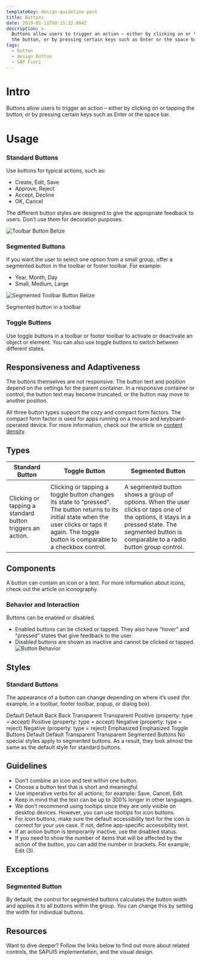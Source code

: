 ```yaml
---
templateKey: design-guideline-post
title: Buttons
date: 2019-01-11T00:15:32.894Z
description: >-
  Buttons allow users to trigger an action – either by clicking on or tapping
  the button, or by pressing certain keys such as Enter or the space bar.   
tags:
  - Button
  - design Button
  - SAP Fiori
---
```


# Intro

Buttons allow users to trigger an action – either by clicking on or tapping the button, or by pressing certain keys such as Enter or the space bar. 

# Usage

### Standard Buttons

Use buttons for typical actions, such as:

- Create, Edit, Save
- Approve, Reject
- Accept, Decline
- OK, Cancel

The different button styles are designed to give the appropriate feedback to users. Don’t use them for decoration purposes.


![Toolbar Button Belize](/img/toolbarbuttons1-Belize.png "Toolbar Button Belize")



### Segmented Buttons
If you want the user to select one option from a small group, offer a segmented button in the toolbar or footer toolbar. For example:

- Year, Month, Day
- Small, Medium, Large


![Segmented Toolbar Button Belize](/img/SegmentedButton_Toolbar-Belize.png "Segmented Toolbar Button Belize")

Segmented button in a toolbar

### Toggle Buttons
Use toggle buttons in a toolbar or footer toolbar to activate or deactivate an object or element. You can also use toggle buttons to switch between different states.

## Responsiveness and Adaptiveness
The buttons themselves are not responsive. The button text and position depend on the settings for the parent container. In a responsive container or control, the button text may become truncated, or the button may move to another position.

All three button types support the cozy and compact form factors. The compact form factor is used for apps running on a mouse and keyboard-operated device. For more information, check out the article on [content density](https://experience.sap.com/fiori-design-web/cozy-compact/).


## Types
| Standard Button | Toggle Button | Segmented Button |
| -------- | ----------- |  ----------- |
|  |  | |
| Clicking or tapping a standard button triggers an action. | Clicking or tapping a toggle button changes its state to “pressed”. The button returns to its initial state when the user clicks or taps it again. The toggle button is comparable to a checkbox control. | A segmented button shows a group of options. When the user clicks or taps one of the options, it stays in a pressed state. The segmented button is comparable to a radio button group control. |




## Components
A button can contain an icon or a text. For more information about icons, check out the article on iconography.

### Behavior and Interaction
Buttons can be enabled or disabled.

 - Enabled buttons can be clicked or tapped. They also have “hover” and “pressed” states that give feedback to the user.
 - Disabled buttons are shown as inactive and cannot be clicked or tapped.
![Button Behavior](/img/Button_Behavior.png "Button Behavior")


## Styles
### Standard Buttons
The appearance of a button can change depending on where it’s used (for example, in a toolbar, footer toolbar, popup, or dialog box).

Default
Default
Back
Back
Transparent
Transparent
Positive (property: type = accept)
Positive (property: type = accept)
Negative (property: type = reject)
Negative (property: type = reject)
Emphasized
Emphasized
Toggle Buttons
Default
Default
Transparent
Transparent
Segmented Buttons
No special styles apply to segmented buttons. As a result, they look almost the same as the default style for standard buttons.

## Guidelines
- Don’t combine an icon and text within one button.
- Choose a button text that is short and meaningful.
- Use imperative verbs for all actions; for example: Save, Cancel, Edit.
- Keep in mind that the text can be up to 300% longer in other languages.
- We don’t recommend using tooltips since they are only visible on desktop devices. However, you can use tooltips for icon buttons.
- For icon buttons, make sure the default accessibility text for the icon is correct for your use case. If not, define app-specific accessibility text.
- If an action button is temporarily inactive, use the disabled status.
- If you need to show the number of items that will be affected by the action of the button, you can add the number in brackets. For example, Edit (3).

## Exceptions
### Segmented Button
By default, the control for segmented buttons calculates the button width and applies it to all buttons within the group. You can change this by setting the width for individual buttons.

## Resources
Want to dive deeper? Follow the links below to find out more about related controls, the SAPUI5 implementation, and the visual design.
